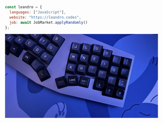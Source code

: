 ```js
const leandro = {
  languages: ["JavaScript"],
  website: "https://leandro.codes",
  job: await JobMarket.applyRandomly()
};
```

<!-- [![roadmap.sh](https://roadmap.sh/card/wide/673faf855434bf319a1b7cc3?variant=dark)](https://roadmap.sh) -->

<!-- The layout for my [40% keyboard.](https://github.com/foostan/corneliuskbd) -->

[![Cornelius Layout](cornelius_photo.jpeg)](https://github.com/foostan/corneliuskbd)
